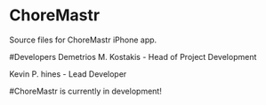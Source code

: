 # ChoreMastr
Source files for ChoreMastr iPhone app.

#Developers
Demetrios M. Kostakis - Head of Project Development

Kevin P. hines - Lead Developer

#ChoreMastr is currently in development!
